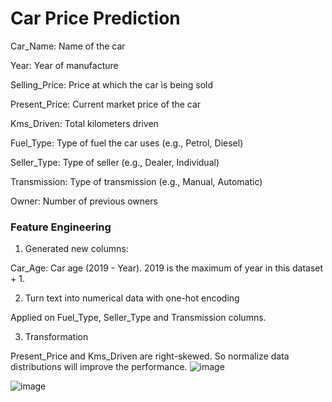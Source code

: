 # Car Price Prediction
Car_Name: Name of the car

Year: Year of manufacture

Selling_Price: Price at which the car is being sold

Present_Price: Current market price of the car

Kms_Driven: Total kilometers driven

Fuel_Type: Type of fuel the car uses (e.g., Petrol, Diesel)

Seller_Type: Type of seller (e.g., Dealer, Individual)

Transmission: Type of transmission (e.g., Manual, Automatic)

Owner: Number of previous owners

### Feature Engineering
1. Generated new columns:

Car_Age: Car age (2019 - Year). 2019 is the maximum of year in this dataset + 1.

2. Turn text into numerical data with one-hot encoding

Applied on Fuel_Type, Seller_Type and Transmission columns.

3. Transformation

Present_Price and Kms_Driven are right-skewed. So normalize data distributions will improve the performance. 
![image](https://github.com/user-attachments/assets/87de0a61-3f6a-49ad-b06f-d00ce6f1151a)

![image](https://github.com/user-attachments/assets/280b0af0-0785-473c-9349-b110c40943ca)


